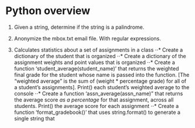 # Python overview

1. Given a string, determine if the string is a palindrome.

2. Anonymize the mbox.txt email file. With regular expressions.

3. Calculates statistics about a set of assignments in a class
⋅⋅* Create a dictionary of the student that is organized
⋅⋅* Create a dictionary of the assignment weights and point values that is organized 
⋅⋅* Create a function ‘student_average(student_name)’ that returns the weighted final grade for the student whose name is passed into the function. [The “weighted average” is the sum of (weight * percentage grade) for all of a student’s assignments]. Print() each student’s weighted average to the console
⋅⋅* Create a function ‘assn_average(assn_name)” that returns the average score *as a percentage* for that assignment, across all students. Print() the average score for each assignment
⋅⋅* Create a function ‘format_gradebook()’ that uses string.format() to generate a single string that
